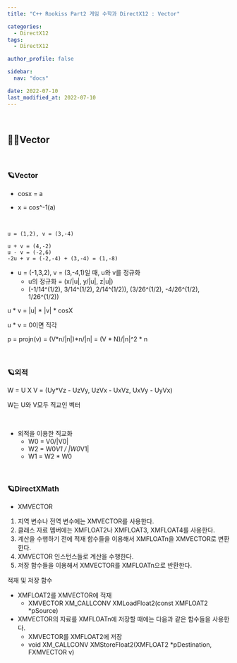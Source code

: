 ```yaml
---
title: "C++ Rookiss Part2 게임 수학과 DirectX12 : Vector"

categories:
  - DirectX12
tags:
  - DirectX12

author_profile: false

sidebar:
  nav: "docs"

date: 2022-07-10
last_modified_at: 2022-07-10
---
```


<br>


## 🙇‍♀️Vector


<br>


### 🪐Vector

* cosx = a
- x = cos^-1(a)

<br>

```
u = (1,2), v = (3,-4)

u + v = (4,-2)
u - v = (-2,6)
-2u + v = (-2,-4) + (3,-4) = (1,-8)
```

* u = (-1,3,2), v = (3,-4,1)일 때, u와 v를 정규화
    - u의 정규화 = (x/|u|, y/|u|, z|u|)
    - (-1/14^(1/2), 3/14^(1/2), 2/14^(1/2)), (3/26^(1/2), -4/26^(1/2), 1/26^(1/2))

u * v = |u| * |v| * cosX

u * v = 0이면 직각

p = projn(v) = (V*n/|n|)*n/|n| = (V * N)/|n|^2 * n

<br>

### 🪐외적

W = U X V = (Uy*Vz - UzVy, UzVx - UxVz, UxVy - UyVx)

W는 U와 V모두 직교인 벡터

<br>

* 외적을 이용한 직교화
    - W0 = V0/|V0|
    - W2 = W0*V1 / |W0*V1|
    - W1 = W2 * W0

<br>

### 🪐DirectXMath

* XMVECTOR

1. 지역 변수나 전역 변수에는 XMVECTOR를 사용한다.
2. 클래스 자료 멤버에는 XMFLOAT2나 XMFLOAT3, XMFLOAT4를 사용한다.
3. 계산을 수행하기 전에 적재 함수들을 이용해서 XMFLOATn을 XMVECTOR로 변환한다.
4. XMVECTOR 인스턴스들로 계산을 수행한다.
5. 저장 함수들을 이용해서 XMVECTOR를 XMFLOATn으로 반환한다.

적재 및 저장 함수

* XMFLOAT2를 XMVECTOR에 적재
    - XMVECTOR XM_CALLCONV XMLoadFloat2(const XMFLOAT2 *pSource)
* XMVECTOR의 자료를 XMFLOATn에 저장할 때에는 다음과 같은 함수들을 사용한다.
    - XMVECTOR를 XMFLOAT2에 저장
    - void XM_CALLCONV XMStoreFloat2(XMFLOAT2 *pDestination, FXMVECTOR v)